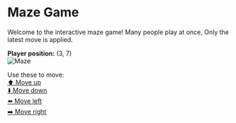 # Maze Game  
Welcome to the interactive maze game! Many people play at once, Only the latest move is applied.

**Player position:** (3, 7)  
![Maze](https://github-maze-game.vercel.app/images/pos_3_7.png?t=1760624536757)

Use these to move:  
[⬆️ Move up](https://github-maze-game.vercel.app/move/3_7_w)  
[⬇️ Move down](https://github-maze-game.vercel.app/move/3_7_s)  
[⬅️ Move left](https://github-maze-game.vercel.app/move/3_7_a)  
[➡️ Move right](https://github-maze-game.vercel.app/move/3_7_d)
